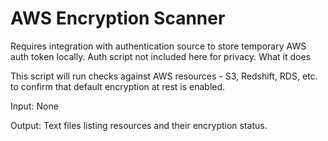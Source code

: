 # AWS Encryption Scanner

Requires integration with authentication source to store temporary AWS auth token locally. Auth script not included here for privacy.
What it does

This script will run checks against AWS resources - S3, Redshift, RDS, etc. to confirm that default encryption at rest is enabled.

Input: None

Output: Text files listing resources and their encryption status.
